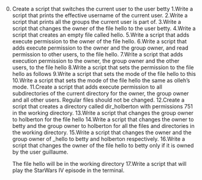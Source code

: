 0. Create a script that switches the current user to the user betty
1.Write a script that prints the effective username of the current user.
2.Write a script that prints all the groups the current user is part of.
3.Write a script that changes the owner of the file hello to the user betty.
4.Write a script that creates an empty file called hello.
5.Write a script that adds execute permission to the owner of the file hello.
6.Write a script that adds execute permission to the owner and the group owner, and read permission to other users, to the file hello.
7.Write a script that adds execution permission to the owner, the group owner and the other users, to the file hello
8.Write a script that sets the permission to the file hello as follows
9.Write a script that sets the mode of the file hello to this
10.Write a script that sets the mode of the file hello the same as olleh’s mode.
11.Create a script that adds execute permission to all subdirectories of the current directory for the owner, the group owner and all other users. Regular files should not be changed.
12.Create a script that creates a directory called dir_holberton with permissions 751 in the working directory.
13.Write a script that changes the group owner to holberton for the file hello
14.Write a script that changes the owner to betty and the group owner to holberton for all the files and directories in the working directory.
15.Write a script that changes the owner and the group owner of _hello to betty and holberton respectively.
16.Write a script that changes the owner of the file hello to betty only if it is owned by the user guillaume.

    The file hello will be in the working directory
17.Write a script that will play the StarWars IV episode in the terminal.

